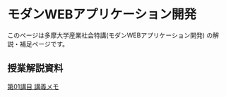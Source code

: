 # モダンWEBアプリケーション開発 

このページは多摩大学産業社会特講(モダンWEBアプリケーション開発) の解説・補足ページです。

## 授業解説資料

[第01講目 講義メモ](./01.md)